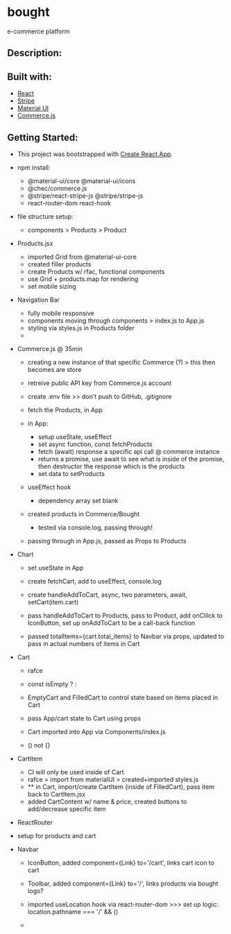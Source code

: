 # bought
e-commerce platform

## Description:


## Built with:
- [React](https://reactjs.org/)
- [Stripe](https://stripe.com/)
- [Material UI](https://material-ui.com/)
- [Commerce.js](https://commercejs.com/)  

## Getting Started:

- This project was bootstrapped with [Create React App](https://github.com/facebook/create-react-app).
- npm install:
    - @material-ui/core @material-ui/icons 
    - @chec/commerce.js 
    - @stripe/react-stripe-js @stripe/stripe-js 
    - react-router-dom react-hook

- file structure setup:
    - components > Products > Product

- Products.jsx
    - imported Grid from @material-ui-core
    - created filler products
    - create Products w/ rfac, functional components
    - use Grid + products.map for rendering
    - set mobile sizing

- Navigation Bar
    - fully mobile responsive
    - components moving through components > index.js to App.js
    - styling via styles.js in Products folder
    -

- Commerce.js @ 35min
    - creating a new instance of that specific Commerce (?) > this then becomes are store
    - retreive public API key from Commerce.js account
    - create .env file >> don't push to GitHub, .gitignore
    - fetch the Products, in App
    - in App:
        - setup useState, useEffect
        - set async function, const fetchProducts
        - fetch (await) response a specific api call @ commerce instance
        - returns a promise, use await to see what is inside of the promise, then destructor the response which is the products
        - set data to setProducts

    - useEffect hook
        - dependency array set blank

    - created products in Commerce/Bought
        - tested via console.log, passing through!

    - passing through in App.js, passed as Props to Products

- Chart
    - set useState in App
    - create fetchCart, add to useEffect, console.log
    - create handleAddToCart, async, two parameters, await, setCart(item.cart)
    - pass handleAddToCart to Products, pass to Product, add onClilck to IconButton, set up onAddToCart to be a call-back function

    - passed totalItems={cart.total_items} to Navbar via props, updated <Badge badgeContent={totalItems}> to pass in actual numbers of items in Cart

- Cart
    - rafce
    - const isEmpty ? <EmptyCart  /> : <FilledCart />

    - EmptyCart and FilledCart to control state based on items placed in Cart

    - pass App/cart state to Cart using props
    - Cart imported into App via Components/index.js

    - () not {}

- CartItem
    - CI will only be used inside of Cart
    - rafce > import from materialUI > created+imported styles.js
    - ** in Cart, import/create CartItem (inside of FilledCart), pass item
    back to CartItem.jsx
    - added CartContent w/ name & price, created buttons to add/decrease specific item

- ReactRouter
 - setup for products and cart
 
 - Navbar
    - IconButton, added component={Link} to='/cart', links cart icon to cart
    - Toolbar, added component={Link} to='/', links products via bought logo?
    - imported useLocation hook via react-router-dom >>> set up logic: 
    location.pathname === '/' && ()

    - 




